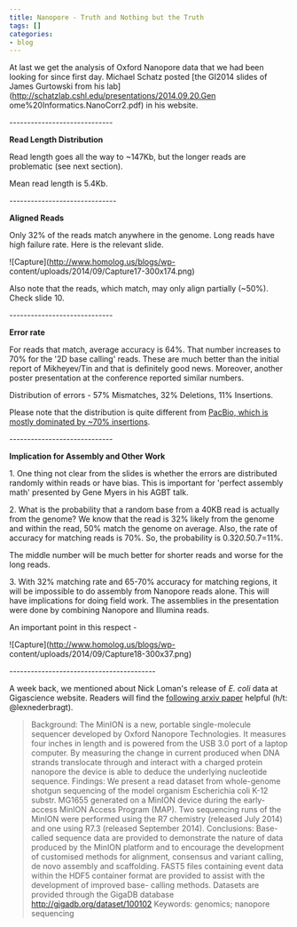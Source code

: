 ```yaml
---
title: Nanopore - Truth and Nothing but the Truth
tags: []
categories:
- blog
---
```

At last we get the analysis of Oxford Nanopore data that we had been looking
for since first day. Michael Schatz posted [the GI2014 slides of James
Gurtowski from his lab](http://schatzlab.cshl.edu/presentations/2014.09.20.Gen
ome%20Informatics.NanoCorr2.pdf) in his website.
<!--more-->

\-----------------------------

**Read Length Distribution**

Read length goes all the way to ~147Kb, but the longer reads are problematic
(see next section).

Mean read length is 5.4Kb.

\------------------------------

**Aligned Reads**

Only 32% of the reads match anywhere in the genome. Long reads have high
failure rate. Here is the relevant slide.

![Capture](http://www.homolog.us/blogs/wp-
content/uploads/2014/09/Capture17-300x174.png)

Also note that the reads, which match, may only align partially (~50%). Check
slide 10.

\-----------------------------

**Error rate**

For reads that match, average accuracy is 64%. That number increases to 70%
for the '2D base calling' reads. These are much better than the initial report
of Mikheyev/Tin and that is definitely good news. Moreover, another poster
presentation at the conference reported similar numbers.

Distribution of errors - 57% Mismatches, 32% Deletions, 11% Insertions.

Please note that the distribution is quite different from [PacBio, which is
mostly dominated by ~70%
insertions](http://www.homolog.us/Tutorials/index.php?p=1.1&s=5).

\-----------------------------

**Implication for Assembly and Other Work**

1\. One thing not clear from the slides is whether the errors are distributed
randomly within reads or have bias. This is important for 'perfect assembly
math' presented by Gene Myers in his AGBT talk.

2\. What is the probability that a random base from a 40KB read is actually
from the genome? We know that the read is 32% likely from the genome and
within the read, 50% match the genome on average. Also, the rate of accuracy
for matching reads is 70%. So, the probability is 0.32*0.5*0.7=11%.

The middle number will be much better for shorter reads and worse for the long
reads.

3\. With 32% matching rate and 65-70% accuracy for matching regions, it will
be impossible to do assembly from Nanopore reads alone. This will have
implications for doing field work. The assemblies in the presentation were
done by combining Nanopore and Illumina reads.

An important point in this respect -

![Capture](http://www.homolog.us/blogs/wp-
content/uploads/2014/09/Capture18-300x37.png)

\-----------------------------------------

A week back, we mentioned about Nick Loman's release of _E. coli_ data at
Gigascience website. Readers will find the [following arxiv
paper](http://biorxiv.org/content/early/2014/09/26/009613) helpful (h/t:
@lexnederbragt).

> Background: The MinION is a new, portable single-molecule sequencer
developed by Oxford Nanopore Technologies. It measures four inches in length
and is powered from the USB 3.0 port of a laptop computer. By measuring the
change in current produced when DNA strands translocate through and interact
with a charged protein nanopore the device is able to deduce the underlying
nucleotide sequence. Findings: We present a read dataset from whole-genome
shotgun sequencing of the model organism Escherichia coli K-12 substr. MG1655
generated on a MinION device during the early-access MinION Access Program
(MAP). Two sequencing runs of the MinION were performed using the R7 chemistry
(released July 2014) and one using R7.3 (released September 2014).
Conclusions: Base-called sequence data are provided to demonstrate the nature
of data produced by the MinION platform and to encourage the development of
customised methods for alignment, consensus and variant calling, de novo
assembly and scaffolding. FAST5 files containing event data within the HDF5
container format are provided to assist with the development of improved base-
calling methods. Datasets are provided through the GigaDB database
http://gigadb.org/dataset/100102 Keywords: genomics; nanopore sequencing

